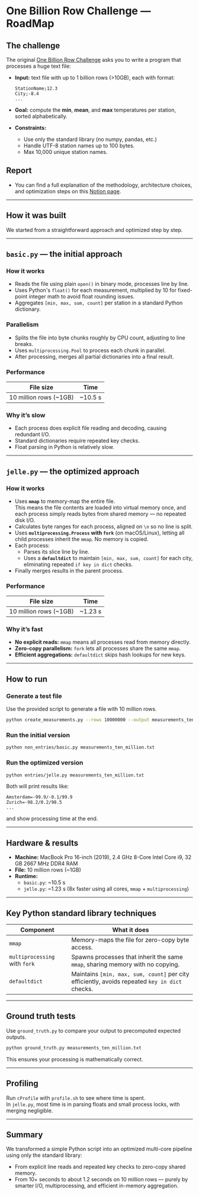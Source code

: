 # One Billion Row Challenge — RoadMap

## The challenge

The original [One Billion Row Challenge](https://www.1brc.io/) asks you to write a program that processes a huge text file:

- **Input:** text file with up to 1 billion rows (>10GB), each with format:
  ```
  StationName;12.3
  City;-8.4
  ...
  ```

- **Goal:** compute the **min**, **mean**, and **max** temperatures per station, sorted alphabetically.

- **Constraints:**
  - Use only the standard library (no numpy, pandas, etc.)
  - Handle UTF-8 station names up to 100 bytes.
  - Max 10,000 unique station names.

## Report

- You can find a full explanation of the methodology, architecture choices, and optimization steps on this [Notion page](https://zest-fact-af2.notion.site/One-Billion-Row-Challenge-Roadmap-2267f1fac2f880999c66c6be95170085).

---

## How it was built

We started from a straightforward approach and optimized step by step.

---

## `basic.py` — the initial approach

### How it works

- Reads the file using plain `open()` in binary mode, processes line by line.
- Uses Python's `float()` for each measurement, multiplied by 10 for fixed-point integer math to avoid float rounding issues.
- Aggregates `[min, max, sum, count]` per station in a standard Python dictionary.

### Parallelism

- Splits the file into byte chunks roughly by CPU count, adjusting to line breaks.
- Uses `multiprocessing.Pool` to process each chunk in parallel.
- After processing, merges all partial dictionaries into a final result.

### Performance

| File size | Time |
|-----------|------|
| 10 million rows (~1GB) | ~10.5 s |

### Why it’s slow

- Each process does explicit file reading and decoding, causing redundant I/O.
- Standard dictionaries require repeated key checks.
- Float parsing in Python is relatively slow.

---

## `jelle.py` — the optimized approach

### How it works

- Uses **`mmap`** to memory-map the entire file.  
  This means the file contents are loaded into virtual memory once, and each process simply reads bytes from shared memory — no repeated disk I/O.
- Calculates byte ranges for each process, aligned on `\n` so no line is split.
- Uses **`multiprocessing.Process` with `fork`** (on macOS/Linux), letting all child processes inherit the `mmap`. No memory is copied.
- Each process:
  - Parses its slice line by line.
  - Uses a **`defaultdict`** to maintain `[min, max, sum, count]` for each city, eliminating repeated `if key in dict` checks.
- Finally merges results in the parent process.

### Performance

| File size | Time |
|-----------|------|
| 10 million rows (~1GB) | ~1.23 s |

### Why it’s fast

- **No explicit reads:** `mmap` means all processes read from memory directly.
- **Zero-copy parallelism:** `fork` lets all processes share the same `mmap`.
- **Efficient aggregations:** `defaultdict` skips hash lookups for new keys.

---

## How to run

### Generate a test file

Use the provided script to generate a file with 10 million rows.

```bash
python create_measurements.py --rows 10000000 --output measurements_ten_million.txt
```

### Run the initial version

```bash
python non_entries/basic.py measurements_ten_million.txt
```

### Run the optimized version

```bash
python entries/jelle.py measurements_ten_million.txt
```

Both will print results like:

```
Amsterdam=-99.9/-0.1/99.9
Zurich=-98.2/0.2/98.5
...
```

and show processing time at the end.

---

## Hardware & results

- **Machine:** MacBook Pro 16-inch (2019), 2.4 GHz 8-Core Intel Core i9, 32 GB 2667 MHz DDR4 RAM
- **File:** 10 million rows (~1GB)
- **Runtime:**
  - `basic.py`: ~10.5 s
  - `jelle.py`: ~1.23 s (8x faster using all cores, `mmap` + `multiprocessing`)

---

## Key Python standard library techniques

| Component                  | What it does                                         |
|-----------------------------|-----------------------------------------------------|
| `mmap`                      | Memory-maps the file for zero-copy byte access.      |
| `multiprocessing` with `fork` | Spawns processes that inherit the same `mmap`, sharing memory with no copying. |
| `defaultdict`               | Maintains `[min, max, sum, count]` per city efficiently, avoids repeated `key in dict` checks. |

---

## Ground truth tests

Use `ground_truth.py` to compare your output to precomputed expected outputs.

```bash
python ground_truth.py measurements_ten_million.txt
```

This ensures your processing is mathematically correct.

---

## Profiling

Run `cProfile` with `profile.sh` to see where time is spent.  
In `jelle.py`, most time is in parsing floats and small process locks, with merging negligible.

---

## Summary

We transformed a simple Python script into an optimized multi-core pipeline using only the standard library:

- From explicit line reads and repeated key checks to zero-copy shared memory.
- From 10+ seconds to about 1.2 seconds on 10 million rows — purely by smarter I/O, multiprocessing, and efficient in-memory aggregation.

